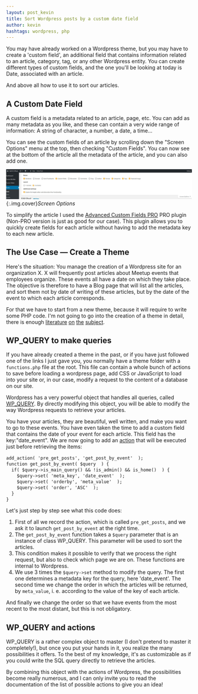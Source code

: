 ```yaml
---
layout: post_kevin
title: Sort Wordpress posts by a custom date field
author: kevin
hashtags: wordpress, php
---
```


You may have already worked on a Wordpress theme, but you may have to create a 'custom field', an additional field that contains information related to an article, category, tag, or any other Wordpress entity. You can create different types of custom fields, and the one you'll be looking at today is Date, associated with an article.

And above all how to use it to sort our articles.

<!--break-->

## A Custom Date Field

A custom field is a metadata related to an article, page, etc. You can add as many metadata as you like, and these can contain a very wide range of information: A string of character, a number, a date, a time...

You can see the custom fields of an article by scrolling down the "Screen Options" menu at the top, then checking "Custom Fields". You can now see at the bottom of the article all the metadata of the article, and you can also add one.

![Wordpress theme options](/images/wordpress_01_en.jpg){:.img.cover}_Screen Options_

To simplify the article I used the [Advanced Custom Fields PRO](https://www.advancedcustomfields.com/) PRO plugin (Non-PRO version is just as good for our case). This plugin allows you to quickly create fields for each article without having to add the metadata key to each new article.

## The Use Case — Create a Theme

Here's the situation: You manage the creation of a Wordpress site for an organization X. X will frequently post articles about Meetup events that employees organize. These events all have a date on which they take place. The objective is therefore to have a Blog page that will list all the articles, and sort them not by date of writing of these articles, but by the date of the event to which each article corresponds.

For that we have to start from a new theme, because it will require to write some PHP code. I'm not going to go into the creation of a theme in detail, there is enough [literature](https://codex.wordpress.org/Theme_Development) [on](https://webdesign.tutsplus.com/tutorials/building-a-wordpress-theme-in-60-seconds--cms-24315) [the](https://colorlib.com/wp/how-to-create-unique-wordpress-themes-tutorials/) [subject](https://blog.templatetoaster.com/create-wordpress-theme-scratch/).

## WP_QUERY to make queries

If you have already created a theme in the past, or if you have just followed one of the links I just gave you, you normally have a theme folder with a `functions.php` file at the root. This file can contain a whole bunch of actions to save before loading a wordpress page, add CSS or JavaScript to load into your site or, in our case, modify a request to the content of a database on our site.

Wordpress has a very powerful object that handles all queries, called [WP_QUERY](https://codex.wordpress.org/Class_Reference/WP_Query). By directly modifying this object, you will be able to modify the way Wordpress requests to retrieve your articles.

You have your articles, they are beautiful, well written, and make you want to go to these events. You have even taken the time to add a custom field that contains the date of your event for each article. This field has the key:"date_event". We are now going to add an [action](https://codex.wordpress.org/Plugin_API/Action_Reference) that will be executed just before retrieving the items:

```
add_action( 'pre_get_posts', 'get_post_by_event'  );
function get_post_by_event( $query  ) {
  if( $query->is_main_query() && !is_admin() && is_home()  ) {
    $query->set( 'meta_key', 'date_event'  );
    $query->set( 'orderby', 'meta_value'  );
    $query->set( 'order', 'ASC'  );
  }
}
```

Let's just step by step see what this code does:

1. First of all we record the action, which is called `pre_get_posts`, and we ask it to launch `get_post_by_event` at the right time.
2. The `get_post_by_event` function takes a `$query` parameter that is an instance of class WP_QUERY. This parameter will be used to sort the articles.
3. This condition makes it possible to verify that we process the right request, but also to check which page we are on. These functions are internal to Wordpress.
4. We use 3 times the `$query->set` method to modify the query. The first one determines a metadata key for the query, here 'date_event'. The second time we change the order in which the articles will be returned, by `meta_value`, i. e. according to the value of the key of each article.

And finally we change the order so that we have events from the most recent to the most distant, but this is not obligatory.

## WP_QUERY and actions

WP_QUERY is a rather complex object to master (I don't pretend to master it completely!), but once you put your hands in it, you realize the many possibilities it offers. To the best of my knowledge, it's as customizable as if you could write the SQL query directly to retrieve the articles.

By combining this object with the actions of Wordpress, the possibilities become really numerous, and I can only invite you to read the documentation of the list of possible actions to give you an idea!
